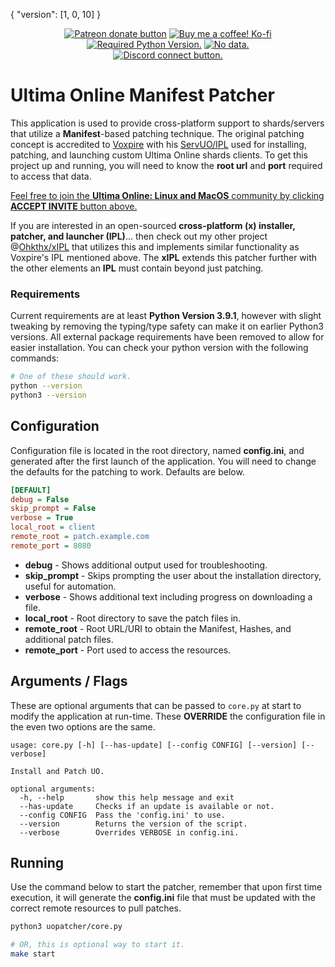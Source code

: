 { "version": [1, 0, 10] }

<p align="center">
    <a href="https://patreon.com/ohkthx" title="Donate to this project using Patreon">
        <img src="https://img.shields.io/badge/patreon-donate-red.svg?style=for-the-badge&color=f38ba8&label=PATREON&logo=patreon&logoColor=f38ba8&labelColor=11111b"
            alt="Patreon donate button"></a>
    <a href="https://ko-fi.com/G2G0J79MY" title="Donate to this project using Ko-fi">
        <img src="https://img.shields.io/badge/kofi-donate-ffffff.svg?style=for-the-badge&color=fab387&label=KOFI&logo=kofi&logoColor=fab387&labelColor=11111b"
            alt="Buy me a coffee! Ko-fi"></a>
<br>
   <a href="https://github.com/ohkthx/uopatcher" title="Required Python Version.">
        <img src="https://img.shields.io/badge/python-3.9.1+-11111b.svg?style=for-the-badge&color=f9e2af&label=PYTHON&logo=python&logoColor=f9e2af&labelColor=11111b"
            alt="Required Python Version."></a>
    <a href="https://github.com/ohkthx/uopatcher" title="Size of the repo!">
        <img src="https://img.shields.io/github/repo-size/ohkthx/uopatcher?style=for-the-badge&color=cba6f7&label=SIZE&logo=codesandbox&logoColor=cba6f7&labelColor=11111b"
            alt="No data."></a>
<br>
   <a href="https://discord.gg/HP3fGNtzfs" title="Connect to the community!">
        <img src="https://img.shields.io/badge/discord-accept%20invite-11111b.svg?style=for-the-badge&color=89B4FA&label=DISCORD&logo=discord&logoColor=89b4fa&labelColor=11111b"
            alt="Discord connect button."></a>
</p>

# Ultima Online Manifest Patcher

This application is used to provide cross-platform support to shards/servers that utilize a **Manifest**-based patching technique. The original patching concept is accredited to [Voxpire](https://github.com/Voxpire) with his [ServUO/IPL](https://www.servuo.com/archive/all-in-one-installer-patcher-launcher-ipl.1724/) used for installing, patching, and launching custom Ultima Online shards clients. To get this project up and running, you will need to know the **root url** and **port** required to access that data. 

<ins>Feel free to join the **Ultima Online: Linux and MacOS** community by clicking **ACCEPT INVITE** button above.</ins>

If you are interested in an open-sourced **cross-platform (x) installer, patcher, and launcher (IPL)**... then check out my other project @[Ohkthx/xIPL](https://github.com/Ohkthx/xIPL) that utilizes this and implements similar functionality as Voxpire's IPL mentioned above. The **xIPL** extends this patcher further with the other elements an **IPL** must contain beyond just patching.


### Requirements

Current requirements are at least **Python Version 3.9.1**, however with slight tweaking by removing the typing/type safety can make it on earlier Python3 versions. All external package requirements have been removed to allow for easier installation. You can check your python version with the following commands:
```bash
# One of these should work.
python --version
python3 --version
```

## Configuration

Configuration file is located in the root directory, named **config.ini**, and generated after the first launch of the application. You will need to change the defaults for the patching to work. Defaults are below.
```ini
[DEFAULT]
debug = False
skip_prompt = False
verbose = True
local_root = client
remote_root = patch.example.com
remote_port = 8080
```

- **debug** - Shows additional output used for troubleshooting.
- **skip_prompt** - Skips prompting the user about the installation directory, useful for automation.
- **verbose** - Shows additional text including progress on downloading a file.
- **local_root** - Root directory to save the patch files in.
- **remote_root** - Root URL/URI to obtain the Manifest, Hashes, and additional patch files.
- **remote_port** - Port used to access the resources. 

## Arguments / Flags

These are optional arguments that can be passed to `core.py` at start to modify the application at run-time. These **OVERRIDE** the configuration file in the even two options are the same.
```
usage: core.py [-h] [--has-update] [--config CONFIG] [--version] [--verbose]

Install and Patch UO.

optional arguments:
  -h, --help       show this help message and exit
  --has-update     Checks if an update is available or not.
  --config CONFIG  Pass the 'config.ini' to use.
  --version        Returns the version of the script.
  --verbose        Overrides VERBOSE in config.ini.
```

## Running

Use the command below to start the patcher, remember that upon first time execution, it will generate the **config.ini** file that must be updated with the correct remote resources to pull patches.
```bash
python3 uopatcher/core.py

# OR, this is optional way to start it.
make start
```

